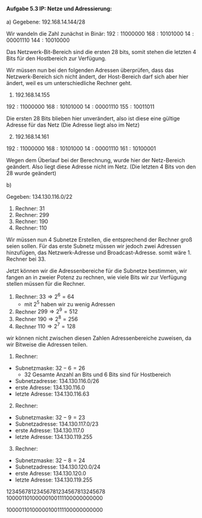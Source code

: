 #### Aufgabe 5.3 IP: Netze und Adressierung:


a)
Gegebene: $192.168.14.144/28$

Wir wandeln die Zahl zunächst in Binär:
$192:11000000$
$168:10101000$
$14:00001110$
$144:10010000$

Das Netzwerk-Bit-Bereich sind die ersten 28 bits, somit stehen die letzten 4 Bits für den Hostbereich zur Verfügung. 

Wir müssen nun bei den folgenden Adressen überprüfen, dass das Netzwerk-Bereich sich nicht ändert, der Host-Bereich darf sich aber hier ändert, weil es um unterschiedliche Rechner geht.


1. $192.168.14.155$

$192:11000000$
$168:10101000$
$14:00001110$
$155:10011011$

Die ersten 28 Bits blieben hier unverändert, also ist diese eine gültige Adresse für das Netz
(Die Adresse liegt also im Netz)

2. $192.168.14.161$

$192:11000000$
$168:10101000$
$14:00001110$
$161:10100001$

Wegen dem Überlauf bei der Berechnung, wurde hier der Netz-Bereich geändert. Also liegt diese Adresse nicht im Netz. (Die letzten 4 Bits von den 28 wurde geändert)

b)

Gegeben: $134.130.116.0/22$
1. Rechner: 31
2. Rechner: 299
3. Rechner: 190
4. Rechner: 110

Wir müssen nun 4 Subnetze Erstellen, die entsprechend der Rechner groß seien sollen.
Für das erste Subnetz müssen wir jedoch zwei Adressen hinzufügen, das Netzwerk-Adresse und Broadcast-Adresse.
somit wäre 1. Rechner bei 33.

Jetzt können wir die Adressenbereiche für die Subnetze bestimmen, wir fangen an in zweier Potenz zu rechnen, wie viele Bits wir zur Verfügung stellen müssen für die Rechner.

1. Rechner: $33 \Rightarrow 2^6 = 64$
	- mit $2^5$ haben wir zu wenig Adressen
2. Rechner $299 \Rightarrow 2^9 = 512$
3. Rechner $190 \Rightarrow 2^8 = 256$
4. Rechner $110 \Rightarrow 2^7 = 128$

wir können nicht zwischen diesen Zahlen Adressenbereiche zuweisen, da wir Bitweise die Adressen teilen.

1. Rechner:

- Subnetzmaske: $32 - 6 = 26$
	- 32 Gesamte Anzahl an Bits und 6 Bits sind für Hostbereich
- Subnetzadresse: $134.130.116.0/26$
- erste Adresse: $134.130.116.0$
- letzte Adresse: $134.130.116.63$

2. Rechner: 

- Subnetzmaske: $32 - 9 = 23$
- Subnetzadresse: $134.130.117.0/23$
- erste Adresse: $134.130.117.0$
- letzte Adresse: $134.130.119.255$

3. Rechner: 

- Subnetzmaske: $32 - 8 = 24$
- Subnetzadresse: $134.130.120.0/24$
- erste Adresse: $134.130.120.0$
- letzte Adresse: $134.130.119.255$


12345678123456781234567813245678
10000110100000100111100000000000

10000110100000100111100000000000